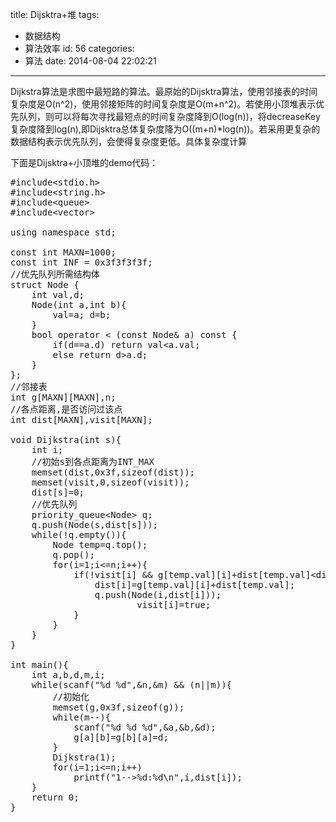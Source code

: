 title: Dijsktra+堆
tags:
  - 数据结构
  - 算法效率
id: 56
categories:
  - 算法
date: 2014-08-04 22:02:21
---

Dijkstra算法是求图中最短路的算法。最原始的Dijsktra算法，使用邻接表的时间复杂度是O(n^2)，使用邻接矩阵的时间复杂度是O(m+n^2)。若使用小顶堆表示优先队列，则可以将每次寻找最短点的时间复杂度降到O(log(n))，将decreaseKey复杂度降到log(n),即Dijsktra总体复杂度降为O((m+n)*log(n))。若采用更复杂的数据结构表示优先队列，会使得复杂度更低。具体复杂度计算
<!-- more -->

下面是Dijsktra+小顶堆的demo代码：
<pre class="lang:default decode:true ">#include&lt;stdio.h&gt;
#include&lt;string.h&gt;
#include&lt;queue&gt;
#include&lt;vector&gt;

using namespace std;

const int MAXN=1000;
const int INF = 0x3f3f3f3f;
//优先队列所需结构体
struct Node {
	int val,d;
	Node(int a,int b){
		val=a; d=b;
	}
	bool operator &lt; (const Node&amp; a) const {
		if(d==a.d) return val&lt;a.val;
		else return d&gt;a.d;
	}
};
//邻接表
int g[MAXN][MAXN],n;
//各点距离,是否访问过该点
int dist[MAXN],visit[MAXN];

void Dijkstra(int s){
	int i;
	//初始s到各点距离为INT_MAX
	memset(dist,0x3f,sizeof(dist));
	memset(visit,0,sizeof(visit));
	dist[s]=0;
	//优先队列
	priority_queue&lt;Node&gt; q;
	q.push(Node(s,dist[s]));
	while(!q.empty()){
		Node temp=q.top();
		q.pop();
		for(i=1;i&lt;=n;i++){
			if(!visit[i] &amp;&amp; g[temp.val][i]+dist[temp.val]&lt;dist[i]){
				dist[i]=g[temp.val][i]+dist[temp.val];
				q.push(Node(i,dist[i]));
		                visit[i]=true;
			}
		}
	}
}

int main(){
	int a,b,d,m,i;
	while(scanf("%d %d",&amp;n,&amp;m) &amp;&amp; (n||m)){
		//初始化
		memset(g,0x3f,sizeof(g));
		while(m--){
			scanf("%d %d %d",&amp;a,&amp;b,&amp;d);
			g[a][b]=g[b][a]=d;
		}
		Dijkstra(1);
		for(i=1;i&lt;=n;i++)
			printf("1--&gt;%d:%d\n",i,dist[i]);
	}
	return 0;
}</pre>
&nbsp;
